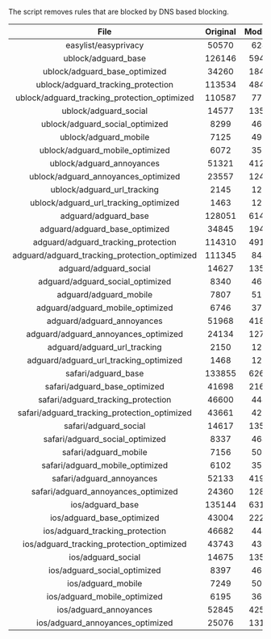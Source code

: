 The script removes rules that are blocked by DNS based blocking.


| File | Original | Modified |
|:----:|:-----:|:-----:|
| easylist/easyprivacy | 50570 | 6245 |
| ublock/adguard_base | 126146 | 59428 |
| ublock/adguard_base_optimized | 34260 | 18426 |
| ublock/adguard_tracking_protection | 113534 | 48448 |
| ublock/adguard_tracking_protection_optimized | 110587 | 7735 |
| ublock/adguard_social | 14577 | 13505 |
| ublock/adguard_social_optimized | 8299 | 4610 |
| ublock/adguard_mobile | 7125 | 4989 |
| ublock/adguard_mobile_optimized | 6072 | 3562 |
| ublock/adguard_annoyances | 51321 | 41285 |
| ublock/adguard_annoyances_optimized | 23557 | 12437 |
| ublock/adguard_url_tracking | 2145 | 1280 |
| ublock/adguard_url_tracking_optimized | 1463 | 1277 |
| adguard/adguard_base | 128051 | 61408 |
| adguard/adguard_base_optimized | 34845 | 19441 |
| adguard/adguard_tracking_protection | 114310 | 49167 |
| adguard/adguard_tracking_protection_optimized | 111345 | 8441 |
| adguard/adguard_social | 14627 | 13562 |
| adguard/adguard_social_optimized | 8340 | 4653 |
| adguard/adguard_mobile | 7807 | 5168 |
| adguard/adguard_mobile_optimized | 6746 | 3734 |
| adguard/adguard_annoyances | 51968 | 41870 |
| adguard/adguard_annoyances_optimized | 24134 | 12748 |
| adguard/adguard_url_tracking | 2150 | 1286 |
| adguard/adguard_url_tracking_optimized | 1468 | 1283 |
| safari/adguard_base | 133855 | 62679 |
| safari/adguard_base_optimized | 41698 | 21697 |
| safari/adguard_tracking_protection | 46600 | 4440 |
| safari/adguard_tracking_protection_optimized | 43661 | 4296 |
| safari/adguard_social | 14617 | 13546 |
| safari/adguard_social_optimized | 8337 | 4640 |
| safari/adguard_mobile | 7156 | 5027 |
| safari/adguard_mobile_optimized | 6102 | 3594 |
| safari/adguard_annoyances | 52133 | 41962 |
| safari/adguard_annoyances_optimized | 24360 | 12818 |
| ios/adguard_base | 135144 | 63185 |
| ios/adguard_base_optimized | 43004 | 22201 |
| ios/adguard_tracking_protection | 46682 | 4447 |
| ios/adguard_tracking_protection_optimized | 43743 | 4303 |
| ios/adguard_social | 14675 | 13578 |
| ios/adguard_social_optimized | 8397 | 4654 |
| ios/adguard_mobile | 7249 | 5068 |
| ios/adguard_mobile_optimized | 6195 | 3632 |
| ios/adguard_annoyances | 52845 | 42566 |
| ios/adguard_annoyances_optimized | 25076 | 13118 |
